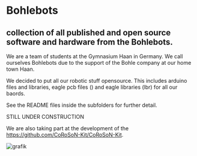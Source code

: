 # Bohlebots
<h2>collection of all published and open source software and hardware from the Bohlebots.</h2>
We are a team of students at the Gymnasium Haan in Germany. We call ourselves Bohlebots
due to the support of the Bohle company at our home town Haan.

We decided to put all our robotic stuff opensource. This includes arduino files and libraries,
eagle pcb files () and eagle libraries (lbr) for all our baords.

See the README files inside the subfolders for further detail.

STILL UNDER CONSTRUCTION

We are also taking part at the development of the https://github.com/CoRoSoN-Kit/CoRoSoN-Kit.

![grafik](https://user-images.githubusercontent.com/114285164/224542773-12a8e469-29a8-4188-ac37-ddf1df59bd78.png)

